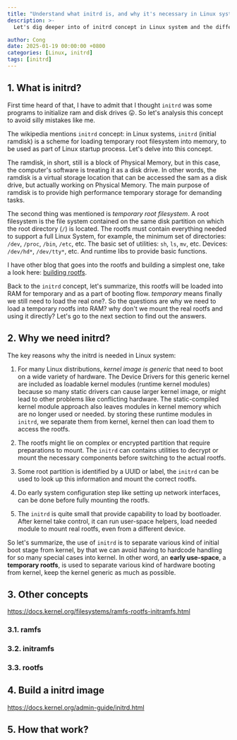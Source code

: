 ```yaml
---
title: "Understand what initrd is, and why it's necessary in Linux system."
description: >-
  Let's dig deeper into of initrd concept in Linux system and the differences between initrd, ramfs, initramfs, and rootfs.

author: Cong
date: 2025-01-19 00:00:00 +0800
categories: [Linux, initrd]
tags: [initrd]
---
```


## 1. What is initrd?

First time heard of that, I have to admit that I thought `initrd` was some programs to initialize ram and disk drives 😛. So let's analysis this concept to avoid silly mistakes like me.

The wikipedia mentions `initrd` concept: in Linux systems, `initrd` (initial ramdisk) is a scheme for loading temporary root filesystem into memory, to be used as part of Linux startup process. Let's delve into this concept.

The ramdisk, in short, still is a block of Physical Memory, but in this case, the computer's software is treating it as a disk drive. In other words, the ramdisk is a virtual storage location that can be accessed the sam as a disk drive, but actually working on Physical Memory. The main purpose of ramdisk is to provide high performance temporary storage for demanding tasks.

The second thing was mentioned is *temporary root filesystem*. A root filesystem is the file system contained on the same disk partition on which the root directory (`/`) is located. The rootfs must contain everything needed to support a full Linux System, for example, the minimum set of directories: `/dev`, `/proc`, `/bin`, `/etc`, etc. The basic set of utilities: `sh`, `ls`, `mv`, etc. Devices: `/dev/hd*`, `/dev/tty*`, etc. And runtime libs to provide basic functions.

I have other blog that goes into the rootfs and building a simplest one, take a look here: [building rootfs](/posts/building-a-rootfs/).

Back to the `initrd` concept, let's summarize, this rootfs will be loaded into RAM for temporary and as a part of booting flow. *temporary* means finally we still need to load the real one?. So the questions are why we need to load a temporary rootfs into RAM? why don't we mount the real rootfs and using it directly? Let's go to the next section to find out the answers.

## 2. Why we need initrd?

The key reasons why the initrd is needed in Linux system:

1. For many Linux distributions, *kernel image is generic* that need to boot on a wide variety of hardware. The Device Drivers for this generic kernel are included as loadable kernel modules (runtime kernel modules) because so many static drivers can cause larger kernel image, or might lead to other problems like conflicting hardware. The static-compiled kernel module approach also leaves modules in kernel memory which are no longer used or needed. by storing these runtime modules in `initrd`, we separate them from kernel, kernel then can load them to access the rootfs.

2. The rootfs might lie on complex or encrypted partition that require preparations to mount. The `initrd` can contains utilities to decrypt or mount the necessary components before switching to the actual rootfs.

3. Some root partition is identified by a UUID or label, the `initrd` can be used to look up this information and mount the correct rootfs.

4. Do early system configuration step like setting up network interfaces, can be done before fully mounting the rootfs.

5. The `initrd` is quite small that provide capability to load by bootloader. After kernel take control, it can run user-space helpers, load needed module to mount real rootfs, even from a different device.

So let's summarize, the use of `initrd` is to separate various kind of initial boot stage from kernel, by that we can avoid having to hardcode handling for so many special cases into kernel. In other word, an **early use-space**, a **temporary rootfs**, is used to separate various kind of hardware booting from kernel, keep the kernel generic as much as possible.

## 3. Other concepts

<https://docs.kernel.org/filesystems/ramfs-rootfs-initramfs.html>

### 3.1. ramfs

### 3.2. initramfs

### 3.3. rootfs

## 4. Build a initrd image

<https://docs.kernel.org/admin-guide/initrd.html>

## 5. How that work?
